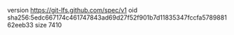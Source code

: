 version https://git-lfs.github.com/spec/v1
oid sha256:5edc667174c461747843ad69d27f52f901b7d11835347fccfa578988162eeb33
size 7410
